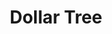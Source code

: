 ---
title: "Dollar Tree"
url: /albuquerque/dollar-tree-central-avenue-southwest/
shop: variety store
---